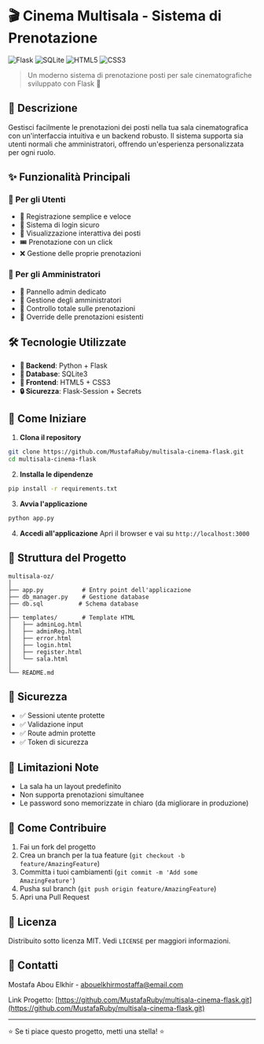 # 🎬 Cinema Multisala - Sistema di Prenotazione

![Flask](https://img.shields.io/badge/flask-%23000.svg?style=for-the-badge&logo=flask&logoColor=white)
![SQLite](https://img.shields.io/badge/sqlite-%2307405e.svg?style=for-the-badge&logo=sqlite&logoColor=white)
![HTML5](https://img.shields.io/badge/html5-%23E34F26.svg?style=for-the-badge&logo=html5&logoColor=white)
![CSS3](https://img.shields.io/badge/css3-%231572B6.svg?style=for-the-badge&logo=css3&logoColor=white)

> Un moderno sistema di prenotazione posti per sale cinematografiche sviluppato con Flask 🚀

## 📝 Descrizione

Gestisci facilmente le prenotazioni dei posti nella tua sala cinematografica con un'interfaccia intuitiva e un backend robusto. Il sistema supporta sia utenti normali che amministratori, offrendo un'esperienza personalizzata per ogni ruolo.

## ✨ Funzionalità Principali

### 👥 Per gli Utenti
- 📝 Registrazione semplice e veloce
- 🔐 Sistema di login sicuro
- 🎯 Visualizzazione interattiva dei posti
- 🎟️ Prenotazione con un click
- ❌ Gestione delle proprie prenotazioni

### 👑 Per gli Amministratori
- 🔑 Pannello admin dedicato
- 👥 Gestione degli amministratori
- 🎫 Controllo totale sulle prenotazioni
- 🔄 Override delle prenotazioni esistenti

## 🛠️ Tecnologie Utilizzate

- **🐍 Backend**: Python + Flask
- **💾 Database**: SQLite3
- **🎨 Frontend**: HTML5 + CSS3
- **🔒 Sicurezza**: Flask-Session + Secrets

## 🚀 Come Iniziare

1. **Clona il repository**
```bash
git clone https://github.com/MustafaRuby/multisala-cinema-flask.git
cd multisala-cinema-flask
```

2. **Installa le dipendenze**
```bash
pip install -r requirements.txt
```

3. **Avvia l'applicazione**
```bash
python app.py
```

4. **Accedi all'applicazione**
Apri il browser e vai su `http://localhost:3000`

## 📂 Struttura del Progetto

```
multisala-oz/
│
├── app.py           # Entry point dell'applicazione
├── db_manager.py    # Gestione database
├── db.sql          # Schema database
│
├── templates/       # Template HTML
│   ├── adminLog.html
│   ├── adminReg.html
│   ├── error.html
│   ├── login.html
│   ├── register.html
│   └── sala.html
│
└── README.md
```

## 🔐 Sicurezza

- ✅ Sessioni utente protette
- ✅ Validazione input
- ✅ Route admin protette
- ✅ Token di sicurezza

## 🚧 Limitazioni Note

- La sala ha un layout predefinito
- Non supporta prenotazioni simultanee
- Le password sono memorizzate in chiaro (da migliorare in produzione)

## 🤝 Come Contribuire

1. Fai un fork del progetto
2. Crea un branch per la tua feature (`git checkout -b feature/AmazingFeature`)
3. Committa i tuoi cambiamenti (`git commit -m 'Add some AmazingFeature'`)
4. Pusha sul branch (`git push origin feature/AmazingFeature`)
5. Apri una Pull Request

## 📄 Licenza

Distribuito sotto licenza MIT. Vedi `LICENSE` per maggiori informazioni.

## 📧 Contatti

Mostafa Abou Elkhir - [abouelkhirmostaffa@email.com](mailto:abouelkhirmostaffa@email.com)

Link Progetto: [https://github.com/MustafaRuby/multisala-cinema-flask.git](https://github.com/MustafaRuby/multisala-cinema-flask.git)

---
⭐️ Se ti piace questo progetto, metti una stella! ⭐️